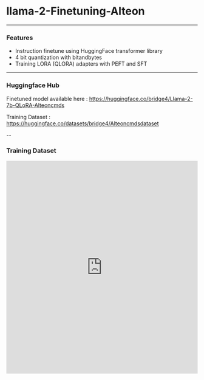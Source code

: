 # llama-2-Finetuning-Alteon

---
 
### Features
- Instruction finetune using HuggingFace transformer library
- 4 bit quantization with bitandbytes
- Training LORA (QLORA) adapters with PEFT and SFT

---

### Huggingface Hub

Finetuned model available here : https://huggingface.co/bridge4/Llama-2-7b-QLoRA-Alteoncmds

Training Dataset : https://huggingface.co/datasets/bridge4/Alteoncmdsdataset

--

### Training Dataset

<iframe
  src="https://huggingface.co/datasets/bridge4/Alteoncmdsdataset/embed/viewer/default/train?row=0"
  frameborder="0"
  width="100%"
  height="560px"
></iframe>


 
